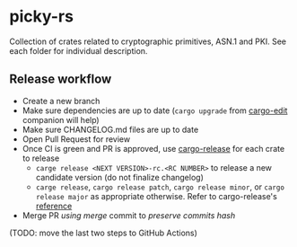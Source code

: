 # picky-rs

Collection of crates related to cryptographic primitives, ASN.1 and PKI.
See each folder for individual description.

## Release workflow

- Create a new branch
- Make sure dependencies are up to date (`cargo upgrade` from [cargo-edit](https://crates.io/crates/cargo-edit#cargo-upgrade) companion will help)
- Make sure CHANGELOG.md files are up to date
- Open Pull Request for review
- Once CI is green and PR is approved, use [cargo-release](https://github.com/crate-ci/cargo-release) for each crate to release
	- `carge release <NEXT VERSION>-rc.<RC NUMBER>` to release a new candidate version (do not finalize changelog)
	- `carge release`, `cargo release patch`, `cargo release minor`, or `cargo release major` as appropriate otherwise. Refer to cargo-release's [reference](https://github.com/crate-ci/cargo-release/blob/master/docs/reference.md)
- Merge PR _using merge_ commit to _preserve commits hash_

(TODO: move the last two steps to GitHub Actions)
